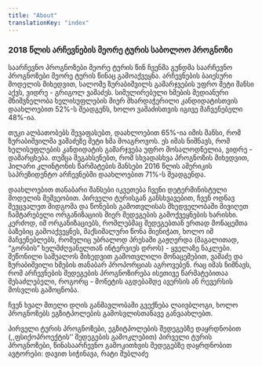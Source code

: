 ```yaml
---
title: "About"
translationKey: "index"
---
```


### 2018 წლის არჩევნების მეორე ტურის საბოლოო პროგნოზი

საარჩევნო პროგნოზები მეორე ტურის წინ
ჩვენმა გუნდმა საარჩევნო პროგნოზები მეორე ტურის წინაც გამოაქვეყნა. არჩევნების ბაიესური მოდელის მიხედვით, სალომე ზურაბიშვილს გამარჯვების უფრო მეტი შანსი აქვს, ვიდრე - გრიგოლ ვაშაძეს. სიმულირებული ხმების მედიანური მნიშვნელობა ხელისუფლების მიერ მხარდაჭერილი კანდიდატისთვის დაახლოებით 52%-ს შეადგენს, ხოლო ვაშაძისთვის იგივე მაჩვენებელი 48%-ია.

თუკი ალბათობებს შევაფასებთ, დაახლოებით 65%-ია იმის შანსი, რომ ზურაბიშვილმა ვაშაძეზე მეტი ხმა მოაგროვოს. ეს იმას ნიშნავს, რომ ხელისუფლების კანდიდატის გამარჯვება უფრო მოსალოდნელია, ვიდრე - დამარცხება. თუმცა შეგახსენებთ, რომ სხვადასხვა პროგნოზის მიხედვით, ჰილარი კლინტონის წარმატების შანსები 2016 წლის ამერიკის საპრეზიდენტო არჩევნებში დაახლოებით 71%-ს შეადგენდა.



დაახლოებით თანაბარი შანსები იკვეთება ჩვენი დეტერმინისტული მოდელის მეშვეობით. პირველი ტურისგან განსხვავებით, ჩვენ ოდნავ შევცვალეთ მიდგომა და წონების გამოთვლისას მხედველობაში მივიღეთ ჩამტარებელი ორგანიზაციის მიერ შედეგების გამოქვეყნების ხარისხი. კერძოდ, იმ ორგანიზაციებს, რომლებმაც შედეგებთან ერთად მონაცემთა ბაზებიც გამოაქვეყნეს, მაქსიმალური წონა მიენიჭათ, ხოლო იმ მაჩვენებლებს, რომელიც უბრალოდ პრესაში გაჟღერდა (მაგალითად, “გორბის” ხელმძღვანელთან ინტერვიუს დროს) - ყველაზე ნაკლები. შეწონილი საშუალოს მიხედვით გამოთვლილი მონაცემებით, ვაშაძე და ზურაბიშვილი ხმების თანაბარ პროპორციას აგროვებენ. რაც იმას ნიშნავს, რომ არჩევნების შედეგების პროგნოზირება ისეთივე წარმატებითაა შესაძლებელი, როგორც - მონეტის აგდებამდე ავერსის ან რევერსის მოსვლის გამოცნობა.



ჩვენ ხვალ მთელი დღის განმავლობაში გვექნება ლაივბლოგი, ხოლო პროგნოზებს ეგზიტპოლების გამოსვლისთანავე განვაახლებთ.

პირველი ტურის პროგნოზები, ეგზიტპოლების შედეგებზე დაყრდნობით (,,ფსიქოპროექტის’’ შედეგების გამოკლებით)
პირველი ტურის პროგნოზები, წინასაარჩევნო გამოკითხვის შედეგებზე დაყრდნობით
ავტორები: დავით სიჭინავა, რატი შუბლაძე